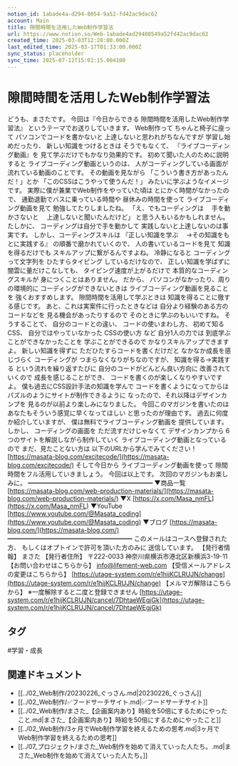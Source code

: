 ```yaml
---
notion_id: 1abade4a-d294-8054-9a52-fd42ac9dac62
account: Main
title: 隙間時間を活用したWeb制作学習法
url: https://www.notion.so/Web-1abade4ad29480549a52fd42ac9dac62
created_time: 2025-03-03T12:28:00.000Z
last_edited_time: 2025-03-17T01:33:00.000Z
sync_status: placeholder
sync_time: 2025-07-12T15:01:15.004100
---
```

# 隙間時間を活用したWeb制作学習法

どうも、まさたです。
今回は『今日からできる
隙間時間を活用したWeb制作学習法』
というテーマでお送りしていきます。
Web制作って
ちゃんと椅子に座って
パソコンでコードを書かないと
上達しないと思われがちなんですが
学習し始めだったり、
新しい知識をつけるときは
そうでもなくて、
『ライブコーディング動画』を
見て学ぶだけでもかなり効果的です。
初めて聞いた人のために説明すると
ライブコーディング動画というのは、
人がコーディングしている画面が
流れている動画のことです。
その動画を見ながら
「こういう書き方があったんだ！」とか
「このCSSはこうやって使うんだ！」
みたいに学ぶようなイメージです。
実際に僕が兼業でWeb制作をやっていた頃は
とにかく時間がなかったので、
通勤退勤でバスに乗っている時間や
昼休みの時間を使って
ライブコーディング動画を見て
勉強してたりしましたね。
「え、でもコーディングは
　手を動かさないと
　上達しないと聞いたんだけど」
と思う人もいるかもしれません。
たしかに、
コーディングは自分で手を動かして
実践しないと上達しないのは事実です。
しかし、コーディングスキルは
『正しい知識を学ぶ
　→その知識をもとに実践する』
の順番で磨かれていくので、
人の書いているコードを見て
知識を得るだけでも
スキルアップに繋がるんですよね。
冷静になると
コーディングって文字列を
ひたすらタイピング
しているだけなので、
正しい知識を学ばずに
闇雲に量だけこなしても、
タイピング速度が上がるだけで
本質的なコーディングスキルが
身につくことはありません。
だから、
パソコンがなかったり、周りの環境的に
コーディングができないときは
ライブコーディング動画を見ることを
強くおすすめします。
隙間時間を活用して学ぶときは
知識を得ることに徹する感じです。
あと、これは実案件に行ったときなどは
自分より経験のある方のコードなどを
見る機会があったりするので
そのときに学ぶのもいいですね。
そうすることで、
自分のコードとの違い、
コードの使いまわし方、
初めて知るCSS、
自分ではやっていなかった
CSSの使い方
など
自分1人の力では
到底学ぶことができなかったことを
学ぶことができるので
かなりスキルアップできますよ。
新しい知識を得ずに
ただひたすらコードを書くだけだと
なかなか成長を感じづらく
コーディングが
つまらなくなりがちなのですが、
知識を得る→実践する
という流れを繰り返すたびに
自分のコードがどんどん良い方向に
改善されていくので
成長を感じることができ、
コードを書くのが楽しくなりやすいですよ。
僕も過去にCSS設計手法の知識を学んで
コードを書くようになってからは
パズルのようにサイトが制作できるように
なったので、それ以降はデザインカンプを
見るのが以前より楽しみになりました。
今回このマガジンを書いたのは
あなたもそういう感覚に早くなってほしい
と思ったのが理由です。
過去に何度か紹介していますが、
僕は無料でライブコーディング動画を
提供しています。
しかし、
コーディングの画面を
ただ流すだけじゃなくて
デザインカンプから
6つのサイトを解説しながら制作していく
ライブコーディング動画となっているので
まだ、見たことない方は
以下のURLから学んでみてください！
[https://masata-blog.com/excitecode/](https://masata-blog.com/excitecode/)
そして今日から
ライブコーディング動画を使って
隙間時間をフル活用していきましょう。
今回は以上です。
次回のマガジンもお楽しみに。
━━━━━━━━━━━━━━━━━━━━
▼商品一覧
[https://masata-blog.com/web-production-materials/](https://masata-blog.com/web-production-materials/)
▼X
[https://x.com/Masa_nmFL](https://x.com/Masa_nmFL)
▼YouTube
[https://www.youtube.com/@Masata_coding](https://www.youtube.com/@Masata_coding)
▼ブログ
[https://masata-blog.com/](https://masata-blog.com/)
━━━━━━━━━━━━━━━━━━━━
このメールはコースへ登録された方、
もしくはオプトインで許可を頂いた方のみに
送信しています。
【発行者情報】
まさた
【発行者住所】
〒222-0033
神奈川県横浜市港北区新横浜3-19-11
【お問い合わせはこちらから】
[info@lifement-web.com](mailto:info@lifement-web.com)
【受信メールアドレスの変更はこちらから】
[https://utage-system.com/r/e1hijKCLRUJN/change](https://utage-system.com/r/e1hijKCLRUJN/change)
【メルマガ解除はこちらから】
※一度解除すると二度と登録できません
[https://utage-system.com/r/e1hijKCLRUJN/cancel/7DhtaeWEgjGk](https://utage-system.com/r/e1hijKCLRUJN/cancel/7DhtaeWEgjGk)

## タグ

#学習・成長 

## 関連ドキュメント

- [[../02_Web制作/20230226_ぐっさん.md|20230226_ぐっさん]]
- [[../02_Web制作/✅フードサーチサイト.md|✅フードサーチサイト]]
- [[../02_Web制作/まさた_【企画案内あり】時給を50倍にするためにやったこと.md|まさた_【企画案内あり】時給を50倍にするためにやったこと]]
- [[../02_Web制作/3ヶ月でWeb制作学習を終えるための思考.md|3ヶ月でWeb制作学習を終えるための思考]]
- [[../07_プロジェクト/まさた_Web制作を始めて消えていった人たち。.md|まさた_Web制作を始めて消えていった人たち。]]
